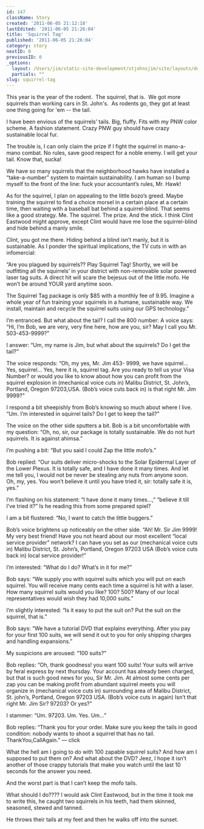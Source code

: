 ```yaml
---
id: 147
className: Story
created: '2011-06-05 21:12:18'
lastEdited: '2011-06-05 21:26:04'
title: 'Squirrel Tag'
published: '2011-06-05 21:26:04'
category: story
nextID: 0
previousID: 0
_options:
  layout: /Users/jim/static-site-development/stjohnsjim/site/layouts/default.static.ttml
  partials: ""
slug: squirrel-tag
---
```

<p>This year is the year of the rodent. &nbsp;The squirrel, that is. &nbsp;We got more squirrels than working cars in St. John's. &nbsp;As rodents go, they got at least one thing going for 'em -- the tail.</p>
<p>I have been envious of the squirrels&rsquo; tails.  Big, fluffy.  Fits with my PNW color scheme.  A fashion statement.  Crazy PNW guy should have crazy sustainable local fur.</p>
<p>The trouble is, I can only claim the prize if I fight the squirrel in mano-a-mano combat.  No rules, save good respect for a noble enemy.  I will get your tail.  Know that, sucka!</p>
<p>We have so many squirrels that the neighborhood hawks have installed a &ldquo;take-a-number&rdquo; system to maintain sustainability.  I am human so I bump myself to the front of the line: fuck your accountant&rsquo;s rules, Mr. Hawk!</p>
<p>As for the squirrel, I plan on appealing to the little bozo&rsquo;s greed.  Maybe training the squirrel to find a choice morsel in a certain place at a certain time, then waiting with a baseball bat behind a squirrel-blind.  That seems like a good strategy.  Me. The squirrel.  The prize. And the stick.  I think Clint Eastwood might approve, except Clint would have me lose the squirrel-blind and hide behind a manly smile.</p>
<p>Clint, you got me there.  Hiding behind a blind isn&rsquo;t manly, but it is sustainable.  As I ponder the spiritual implications, the TV cuts in with an infomercial:</p>
<p>&ldquo;Are you plagued by squirrels??  Play Squirrel Tag!  Shortly, we will be outfitting all the squirrels&rsquo; in your district with non-removable solar powered laser tag suits.  A direct hit will scare the bejesus out of the little mofo.  He won&rsquo;t be around YOUR yard anytime soon.</p>
<p>The Squirrel Tag package is only $85 with a monthly fee of 9.95.  Imagine a whole year of fun training your squirrels in a humane, sustainable way.  We install, maintain and recycle the squirrel suits using our GPS technology.&rdquo;</p>
<p>I&rsquo;m entranced.  But what about the tail?  I call the 800 number: A voice says: &ldquo;Hi, I&rsquo;m Bob, we are very, very fine here, how are you, sir? May I call you Mr. 503-453-9999?&rdquo;</p>
<p>I answer: &ldquo;Um, my name is Jim, but what about the squirrels?  Do I get the tail?&rdquo;</p>
<p>The voice responds: &ldquo;Oh, my yes, Mr. Jim 453- 9999, we have squirrel&hellip;   Yes, squirrel&hellip;  Yes, here it is, squirrel tag.  Are you ready to tell us your Visa Number? or would you like to know about how you can profit from the squirrel explosion in (mechanical voice cuts in) Malibu District, St. John&rsquo;s, Portland, Oregon 97203,USA. (Bob&rsquo;s voice cuts back in) is that right Mr. Jim 9999?&rdquo;</p>
<p>I respond a bit sheepishly from Bob&rsquo;s knowing so much about where I live.  &ldquo;Um. I&rsquo;m interested in squirrel tails?  Do I get to keep the tail?&rdquo;</p>
<p>The voice on the other side sputters a bit.  Bob is a bit uncomfortable with my question: &ldquo;Oh, no, sir, our package is totally sustainable.  We do not hurt squirrels.  It is against ahimsa.&rdquo;</p>
<p>I&rsquo;m pushing a bit: &ldquo;But you said I could Zap the little mofo&rsquo;s.&rdquo;</p>
<p>Bob replied: &ldquo;Our suits deliver micro-shocks to the Solar Epidermal Layer of the Lower Plexus.  It is totally safe, and I have done it many times.  And let me tell you, I would not be never be stealing any nuts from anyone soon.  Oh, my, yes.  You won&rsquo;t believe it until you have tried it, sir: totally safe it is, yes.&rdquo;</p>
<p>I&rsquo;m flashing on his statement: &ldquo;I have done it many times&hellip;,&rdquo; &ldquo;believe it till I&rsquo;ve tried it?&rdquo;   Is he reading this from some prepared spiel?</p>
<p>I am a bit flustered: &ldquo;No, I want to catch the little buggers.&rdquo;</p>
<p>Bob&rsquo;s voice brightens up noticeably on the other side.  &ldquo;Ah! Mr. Sir Jim 9999!  My very best friend!  Have you not heard about our most excellent &ldquo;local service provider&rdquo; network?  I can have you set as our (mechanical voice cuts in) Malibu District, St. John&rsquo;s, Portland, Oregon 97203 USA (Bob&rsquo;s voice cuts back in) local service provider!&rdquo;</p>
<p>I&rsquo;m interested: &ldquo;What do I do?  What&rsquo;s in it for me?&rdquo;</p>
<p>Bob says: &ldquo;We supply you with squirrel suits which you will put on each squirrel.  You will receive many cents each time a squirrel is hit with a laser.  How many squirrel suits would you like?  100?  500?  Many of our local representatives  would wish they had 10,000 suits.&rdquo;</p>
<p>I&rsquo;m slightly interested: &ldquo;Is it easy to put the suit on?  Put the suit on the squirrel, that is.&rdquo;</p>
<p>Bob says:  &ldquo;We have a tutorial DVD that explains everything.  After you pay for your first 100 suits, we will send it out to you for only shipping charges and handling expansions.&rdquo;</p>
<p>My suspicions are aroused: &ldquo;100 suits?&rdquo;</p>
<p>Bob replies: &ldquo;Oh, thank goodness! you want 100 suits!  Your suits will arrive by feral express by next thursday.  Your account has already been charged, but that is such good news for you, Sir Mr. Jim.  At almost some cents per zap you can be making profit from abundant squirrel meets you will organize in (mechanical voice cuts in) surrounding area of Malibu District, St. john&rsquo;s, Portland, Oregon 97203 USA. (Bob&rsquo;s voice cuts in again) Isn&rsquo;t that right Mr. Jim Sir? 97203? Or yes?&rdquo;</p>
<p>I stammer: &ldquo;Um. 97203. Um. Yes. Um&hellip;&rdquo;</p>
<p>Bob replies: &ldquo;Thank you for your order. Make sure you keep the tails in good condition: nobody wants to shoot a squirrel that has no tail. ThankYou,CallAgain.&rdquo; &mdash; click</p>
<p>What the hell am I going to do with 100 zapable squirrel suits?  And how am I supposed to put them on?  And what about the DVD?  Jeez, I hope it isn&rsquo;t another of those crappy tutorials that make you watch until the last 10 seconds for the answer you need.</p>
<p>And the worst part is that I can&rsquo;t keep the mofo tails.</p>
<p>What should I do????  I would ask Clint Eastwood, but in the time it took me to write this, he caught two squirrels in his teeth, had them skinned, seasoned, stewed and tanned.</p>
<p>He throws their tails at my feet and then he walks off into the sunset.&nbsp;</p>